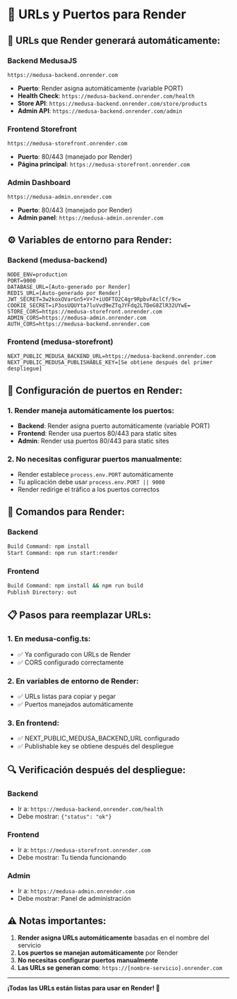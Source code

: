 # 🔗 URLs y Puertos para Render

## 📍 URLs que Render generará automáticamente:

### Backend MedusaJS
```
https://medusa-backend.onrender.com
```
- **Puerto**: Render asigna automáticamente (variable PORT)
- **Health Check**: `https://medusa-backend.onrender.com/health`
- **Store API**: `https://medusa-backend.onrender.com/store/products`
- **Admin API**: `https://medusa-backend.onrender.com/admin`

### Frontend Storefront
```
https://medusa-storefront.onrender.com
```
- **Puerto**: 80/443 (manejado por Render)
- **Página principal**: `https://medusa-storefront.onrender.com`

### Admin Dashboard
```
https://medusa-admin.onrender.com
```
- **Puerto**: 80/443 (manejado por Render)
- **Admin panel**: `https://medusa-admin.onrender.com`

## ⚙️ Variables de entorno para Render:

### Backend (medusa-backend)
```env
NODE_ENV=production
PORT=9000
DATABASE_URL=[Auto-generado por Render]
REDIS_URL=[Auto-generado por Render]
JWT_SECRET=3w2koxOVarGn5+V+7+iUOFTO2C4gr9RpbvFAclCf/9c=
COOKIE_SECRET=iP3osUQUYta7luVvd9eZTqJYFdq2L7DeG8ZlR32UYwE=
STORE_CORS=https://medusa-storefront.onrender.com
ADMIN_CORS=https://medusa-admin.onrender.com
AUTH_CORS=https://medusa-backend.onrender.com
```

### Frontend (medusa-storefront)
```env
NEXT_PUBLIC_MEDUSA_BACKEND_URL=https://medusa-backend.onrender.com
NEXT_PUBLIC_MEDUSA_PUBLISHABLE_KEY=[Se obtiene después del primer despliegue]
```

## 🔧 Configuración de puertos en Render:

### 1. Render maneja automáticamente los puertos:
- **Backend**: Render asigna puerto automáticamente (variable PORT)
- **Frontend**: Render usa puertos 80/443 para static sites
- **Admin**: Render usa puertos 80/443 para static sites

### 2. No necesitas configurar puertos manualmente:
- Render establece `process.env.PORT` automáticamente
- Tu aplicación debe usar `process.env.PORT || 9000`
- Render redirige el tráfico a los puertos correctos

## 🚀 Comandos para Render:

### Backend
```bash
Build Command: npm install
Start Command: npm run start:render
```

### Frontend
```bash
Build Command: npm install && npm run build
Publish Directory: out
```

## 📋 Pasos para reemplazar URLs:

### 1. En medusa-config.ts:
- ✅ Ya configurado con URLs de Render
- ✅ CORS configurado correctamente

### 2. En variables de entorno de Render:
- ✅ URLs listas para copiar y pegar
- ✅ Puertos manejados automáticamente

### 3. En frontend:
- ✅ NEXT_PUBLIC_MEDUSA_BACKEND_URL configurado
- ✅ Publishable key se obtiene después del despliegue

## 🔍 Verificación después del despliegue:

### Backend
- Ir a: `https://medusa-backend.onrender.com/health`
- Debe mostrar: `{"status": "ok"}`

### Frontend
- Ir a: `https://medusa-storefront.onrender.com`
- Debe mostrar: Tu tienda funcionando

### Admin
- Ir a: `https://medusa-admin.onrender.com`
- Debe mostrar: Panel de administración

## ⚠️ Notas importantes:

1. **Render asigna URLs automáticamente** basadas en el nombre del servicio
2. **Los puertos se manejan automáticamente** por Render
3. **No necesitas configurar puertos manualmente**
4. **Las URLs se generan como**: `https://[nombre-servicio].onrender.com`

---

**¡Todas las URLs están listas para usar en Render! 🎉**
